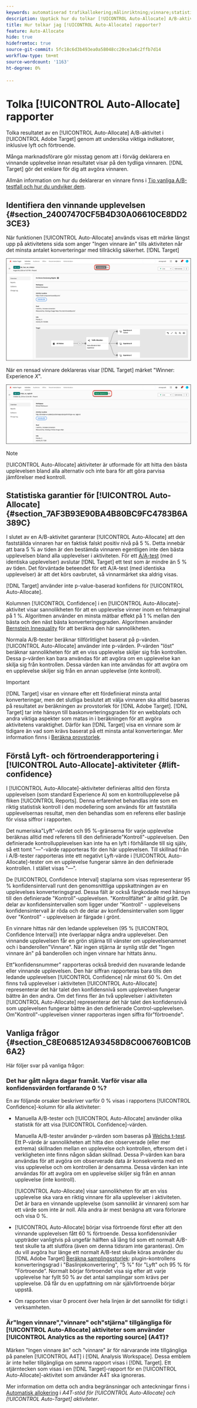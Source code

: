 ```yaml
---
keywords: automatiserad trafikallokering;målinriktning;vinnare;statistisk garanti;självförtroende;bestämma vinnare;lyft;självförtroende;standard;standardupplevelse;autoallokera;autoallokera
description: Upptäck hur du tolkar [!UICONTROL Auto-Allocate] A/B-aktivitetsresultat, med fokus på nyckelindikatorer som lyft och självförtroende.
title: Hur tolkar jag [!UICONTROL Auto-Allocate] rapporter?
feature: Auto-Allocate
hide: true
hidefromtoc: true
source-git-commit: 5fc18c6d3b493ea0a58048cc20ce3a6c2ffb7d14
workflow-type: tm+mt
source-wordcount: '1163'
ht-degree: 0%

---
```


# Tolka [!UICONTROL Auto-Allocate] rapporter

Tolka resultatet av en [!UICONTROL Auto-Allocate] A/B-aktivitet i [!UICONTROL Adobe Target] genom att undersöka viktiga indikatorer, inklusive lyft och förtroende.

Många marknadsförare gör misstag genom att i förväg deklarera en vinnande upplevelse innan resultatet visar på den tydliga vinnaren. [!DNL Target] gör det enklare för dig att avgöra vinnaren.

Allmän information om hur du deklarerar en vinnare finns i [Tio vanliga A/B-testfall och hur du undviker dem](/help/main/c-activities/t-test-ab/common-ab-testing-pitfalls.md).

## Identifiera den vinnande upplevelsen {#section_24007470CF5B4D30A06610CE8DD23CE3}

När funktionen [!UICONTROL Auto-Allocate] används visas ett märke längst upp på aktivitetens sida som anger &quot;Ingen vinnare än&quot; tills aktiviteten når det minsta antalet konverteringar med tillräcklig säkerhet. [!DNL Target]

![Inget emblem för vinnare](/help/main/c-activities/automated-traffic-allocation/assets/no-winner-new.png)

När en rensad vinnare deklareras visar [!DNL Target] märket &quot;Winner: Experience *X*&quot;.

![Vinnarmärke](/help/main/c-activities/automated-traffic-allocation/assets/winner-new.png)

>[!NOTE]
>
>[!UICONTROL Auto-Allocate] aktiviteter är utformade för att hitta den bästa upplevelsen bland alla alternativ och inte bara för att göra parvisa jämförelser med kontroll.

## Statistiska garantier för [!UICONTROL Auto-Allocate] {#section_7AF3B93E90BA4B80BC9FC4783B6A389C}

I slutet av en A/B-aktivitet garanterar [!UICONTROL Auto-Allocate] att den fastställda vinnaren har en faktisk falskt positiv nivå på 5 %. Detta innebär att bara 5 % av tiden är den bestämda vinnaren egentligen inte den bästa upplevelsen bland alla upplevelser i aktiviteten. För ett [A/A-test](/help/main/c-activities/t-test-ab/aa-testing.md) (med identiska upplevelser) avslutar [!DNL Target] ett test som är mindre än 5 % av tiden. Det förväntade beteendet för ett A/A-test (med identiska upplevelser) är att det körs oavbrutet, så vinnarmärket ska aldrig visas.

[!DNL Target] använder inte p-value-baserad konfidens för [!UICONTROL Auto-Allocate].

Kolumnen [!UICONTROL Confidence] i en [!UICONTROL Auto-Allocate]-aktivitet visar sannolikheten för att en upplevelse vinner inom en felmarginal på 1 %. Algoritmen använder en minsta mätbar effekt på 1 % mellan den bästa och den näst bästa konverteringsgraden. Algoritmen använder [Bernstein Innequality](https://en.wikipedia.org/wiki/Bernstein_inequalities_%28probability_theory%29) för att beräkna den här sannolikheten.

Normala A/B-tester beräknar tillförlitlighet baserat på p-värden. [!UICONTROL Auto-Allocate] använder inte p-värden. P-värden &quot;löst&quot; beräknar sannolikheten för att en viss upplevelse skiljer sig från kontrollen. Dessa p-värden kan bara användas för att avgöra om en upplevelse kan skilja sig från kontrollen. Dessa värden kan inte användas för att avgöra om en upplevelse skiljer sig från en annan upplevelse (inte kontroll).

>[!IMPORTANT]
>
>[!DNL Target] visar en vinnare efter ett fördefinierat minsta antal konverteringar, men det slutliga beslutet att välja vinnaren ska alltid baseras på resultatet av beräkningen av provstorlek för [!DNL Adobe Target]. [!DNL Target] tar inte hänsyn till baskonverteringsgraden för en webbplats och andra viktiga aspekter som matas in i beräkningen för att avgöra aktivitetens varaktighet. Därför kan [!DNL Target] visa en vinnare som är tidigare än vad som krävs baserat på ett minsta antal konverteringar. Mer information finns i [Beräkna provstorlek](/help/main/c-activities/t-test-ab/sample-size-determination.md#section_6B8725BD704C4AFE939EF2A6B6E834E6).

## Förstå Lyft- och förtroenderapportering i [!UICONTROL Auto-Allocate]-aktiviteter {#lift-confidence}

I [!UICONTROL Auto-Allocate]-aktiviteter definieras alltid den första upplevelsen (som standard Experience A) som en kontrollupplevelse på fliken [!UICONTROL Reports]. Denna erfarenhet behandlas inte som en riktig statistisk kontroll i den modellering som används för att fastställa upplevelsernas resultat, men den behandlas som en referens eller baslinje för vissa siffror i rapporten.

Det numeriska&quot;Lyft&quot;-värdet och 95 %-gränserna för varje upplevelse beräknas alltid med referens till den definierade&quot;Kontroll&quot;-upplevelsen. Den definierade kontrollupplevelsen kan inte ha en lyft i förhållande till sig själv, så ett tomt &quot;—&quot;-värde rapporteras för den här upplevelsen. Till skillnad från i A/B-tester rapporteras inte ett negativt Lyft-värde i [!UICONTROL Auto-Allocate]-tester om en upplevelse fungerar sämre än den definierade kontrollen. I stället visas &quot;—&quot;.

De [!UICONTROL Confidence Interval] staplarna som visas representerar 95 % konfidensintervall runt den genomsnittliga uppskattningen av en upplevelses konverteringsgrad. Dessa fält är också färgkodade med hänsyn till den definierade &quot;Kontroll&quot;-upplevelsen. &quot;Kontrollfältet&quot; är alltid grått. De delar av konfidensintervallen som ligger under &quot;Kontroll&quot; - upplevelsens konfidensintervall är röda och de delar av konfidensintervallen som ligger över &quot;Kontroll&quot; - upplevelsen är färgade i grönt.

En vinnare hittas när den ledande upplevelsen (95 % [!UICONTROL Confidence Interval]) inte överlappar några andra upplevelser. Den vinnande upplevelsen får en grön stjärna till vänster om upplevelsenamnet och i banderollen&quot;Vinnare&quot;. När ingen stjärna är synlig står det &quot;Ingen vinnare än&quot; på banderollen och ingen vinnare har hittats ännu.

Ett&quot;konfidensnummer&quot; rapporteras också bredvid den nuvarande ledande eller vinnande upplevelsen. Den här siffran rapporteras bara tills den ledande upplevelsen [!UICONTROL Confidence] når minst 60 %. Om det finns två upplevelser i aktiviteten [!UICONTROL Auto-Allocate] representerar det här talet den konfidensnivå som upplevelsen fungerar bättre än den andra. Om det finns fler än två upplevelser i aktiviteten [!UICONTROL Auto-Allocate] representerar det här talet den konfidensnivå som upplevelsen fungerar bättre än den definierade Control-upplevelsen. Om&quot;Kontroll&quot;-upplevelsen vinner rapporteras ingen siffra för&quot;förtroende&quot;.

## Vanliga frågor {#section_C8E068512A93458D8C006760B1C0B6A2}

Här följer svar på vanliga frågor:

### Det har gått några dagar framåt. Varför visar alla konfidensvärden fortfarande 0 %?

En av följande orsaker beskriver varför 0 % visas i rapportens [!UICONTROL Confidence]-kolumn för alla aktiviteter:

* Manuella A/B-tester och [!UICONTROL Auto-Allocate] använder olika statistik för att visa [!UICONTROL Confidence]-värden.

  Manuella A/B-tester använder p-värden som baseras på [Welchs t-test](https://en.wikipedia.org/wiki/Welch%27s_t-test). Ett P-värde är sannolikheten att hitta den observerade (eller mer extrema) skillnaden mellan en upplevelse och kontrollen, eftersom det i verkligheten inte finns någon sådan skillnad. Dessa P-värden kan bara användas för att avgöra om observerade data är konsekventa med en viss upplevelse och om kontrollen är densamma. Dessa värden kan inte användas för att avgöra om en upplevelse skiljer sig från en annan upplevelse (inte kontroll).

  [!UICONTROL Auto-Allocate] visar sannolikheten för att en viss upplevelse ska vara en riktig vinnare för alla upplevelser i aktiviteten. Det är bara en vinnande upplevelse (som sannolikt är vinnaren) som har ett värde som inte är noll. Alla andra är mest benägna att vara förlorare och visa 0 %.

* [!UICONTROL Auto-Allocate] börjar visa förtroende först efter att den vinnande upplevelsen fått 60 % förtroende. Dessa konfidensnivåer uppträder vanligtvis på ungefär hälften så lång tid som ett normalt A/B-test skulle ta att slutföra (även om denna tidsram inte garanteras). Om du vill avgöra hur länge ett normalt A/B-test skulle köras använder du [!DNL Adobe Target] [Beräkna samplingsstorlek](/help/main/c-activities/t-test-ab/sample-size-determination.md#section_6B8725BD704C4AFE939EF2A6B6E834E6): plugin-kontrollens konverteringsgrad i &quot;Baslinjekonvertering&quot;, &quot;5 %&quot; för &quot;Lyft&quot; och 95 % för &quot;Förtroende&quot;. Normalt börjar förtroendet visa sig efter att varje upplevelse har fyllt 50 % av det antal samplingar som krävs per upplevelse. Då får du en uppfattning om när självförtroende börjar uppstå.

* Om rapporten visar 0 procent över hela linjen är det sannolikt för tidigt i verksamheten.

### Är&quot;Ingen vinnare&quot;,&quot;vinnare&quot; och&quot;stjärna&quot; tillgängliga för [!UICONTROL Auto-Allocate] aktiviteter som använder [!UICONTROL Analytics as the reporting source] (A4T)?

Märken &quot;Ingen vinnare än&quot; och &quot;vinnare&quot; är för närvarande inte tillgängliga på panelen [!UICONTROL A4T] i [!DNL Analysis Workspace]. Dessa emblem är inte heller tillgängliga om samma rapport visas i [!DNL Target]. Ett stjärntecken som visas i en [!DNL Target]-rapport för en [!UICONTROL Auto-Allocate]-aktivitet som använder A4T ska ignoreras.

Mer information om detta och andra begränsningar och anteckningar finns i [Automatisk allokering](/help/main/c-integrating-target-with-mac/a4t/a4t-at-aa.md#aa) i *A4T-stöd för [!UICONTROL Auto-Allocate] och [!UICONTROL Auto-Target] aktiviteter*.